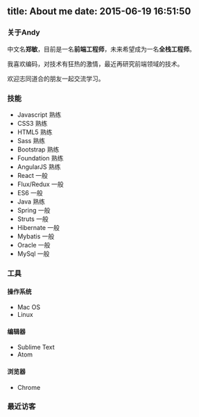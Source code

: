 title: About me
date: 2015-06-19 16:51:50
---
### 关于Andy

中文名**郑敏**，目前是一名**前端工程师**，未来希望成为一名**全栈工程师**。

我喜欢编码，对技术有狂热的激情，最近再研究前端领域的技术。

欢迎志同道合的朋友一起交流学习。

### 技能
- Javascript 熟练
- CSS3       熟练
- HTML5      熟练
- Sass       熟练
- Bootstrap  熟练
- Foundation 熟练
- AngularJS  熟练
- React      一般
- Flux/Redux 一般
- ES6        一般
- Java       熟练
- Spring     一般
- Struts     一般
- Hibernate  一般
- Mybatis    一般
- Oracle     一般
- MySql      一般

### 工具
#### 操作系统
- Mac OS
- Linux

#### 编辑器
- Sublime Text
- Atom

#### 浏览器
- Chrome

### 最近访客
<ul class="ds-recent-visitors" data-num-items="50"></ul>
<style>
	#ds-recent-visitors div img {
		display: inline-block!important;
	    border-radius: 50%;
	    border: 1px solid #ddd;
	    padding: 2px;
	    width: 56px !important;
	    height: 56px !important;
	}
</style>